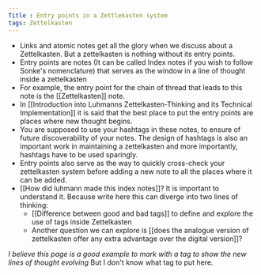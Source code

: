 ```yaml
---
Title : Entry points in a Zettlekasten system
tags: Zettelkasten
---
```


- Links and atomic notes get all the glory when we discuss about a Zettelkasten. But a zettelkasten is nothing without its entry points.
- Entry points are notes (It can be called Index notes if you wish to follow Sonke's nomenclature) that serves as the window in a line of thought inside a zettelkasten
- For example, the entry point for the chain of thread that leads to this note is the [[Zettelkasten]] note.
- In [[Introduction into Luhmanns Zettelkasten-Thinking and its Technical Implementation]] it is said that the best place to put the entry points are places where new thought begins.
- You are supposed to use your hashtags in these notes, to ensure of future discoverability of your notes. The design of hashtags is also an important work in maintaining a zettelkasten and more importantly, hashtags have to be used sparingly.
- Entry points also serve as the way to quickly cross-check your zettelkasten system before adding a new note to all the places where it can be added.
- [[How did luhmann made this index notes]]? It is important to understand it. Because write here this can diverge into two lines of thinking:
	- [[Difference between good and bad tags]] to define and explore the use of tags inside Zettelkasten
	- Another question we can explore is [[does the analogue version of zettelkasten offer any extra advantage over the digital version]]?


*I believe this page is a good example to mark with a tag to show the new lines of thought evolving* But I don't know what tag to put here.